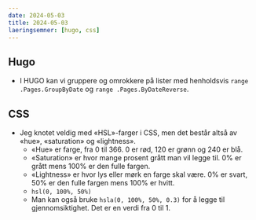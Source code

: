 ```yaml
---
date: 2024-05-03
title: 2024-05-03
laeringsemner: [hugo, css]
---
```


## Hugo
* I HUGO kan vi gruppere og omrokkere på lister med henholdsvis `range .Pages.GroupByDate` og `range .Pages.ByDateReverse`.

## CSS
* Jeg knotet veldig med «HSL»-farger i CSS, men det består altså av «hue», «saturation» og «lightness».
    * «Hue» er farge, fra 0 til 366. 0 er rød, 120 er grønn og 240 er blå.
    * «Saturation» er hvor mange prosent grått man vil legge til. 0% er grått mens 100% er den fulle fargen.
    * «Lightness» er hvor lys eller mørk en farge skal være. 0% er svart, 50% er den fulle fargen mens 100% er hvitt.
    * `hsl(0, 100%, 50%)` 
    * Man kan også bruke `hsla(0, 100%, 50%, 0.3)` for å legge til gjennomsiktighet. Det er en verdi fra 0 til 1.
